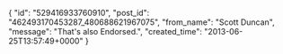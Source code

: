  {
   "id": "529416933760910",
   "post_id": "462493170453287_480688621967075",
   "from_name": "Scott Duncan",
   "message": "That's also Endorsed.",
   "created_time": "2013-06-25T13:57:49+0000"
 }
